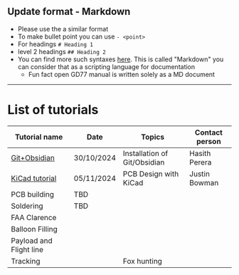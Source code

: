 ## Update format - Markdown

- Please use the a similar format
- To make bullet point you can use `- <point>`
- For headings `# Heading 1`
- level 2 headings `## Heading 2`
- You can find more such syntaxes [here](https://www.markdownguide.org/cheat-sheet/). This is called "Markdown" you can consider that as a scripting language for documentation  
	- Fun fact open GD77 manual is written solely as a MD document

---
# List of tutorials

| Tutorial name                                                                                | Date       | Topics                       | Contact person |
| -------------------------------------------------------------------------------------------- | ---------- | ---------------------------- | -------------- |
| [Git+Obsidian](Git_setup.md)                                                               | 30/10/2024 | Installation of Git/Obsidian | Hasith Perera  |
| [KiCad tutorial](https://www.youtube.com/watch?v=eSiaZDVhYhk&ab_channel=WVUAmateurRadioClub) | 05/11/2024 | PCB Design with KiCad        | Justin Bowman  |
| PCB building                                                                                 | TBD        |                              |                |
| Soldering                                                                                    | TBD        |                              |                |
| FAA Clarence                                                                                 |            |                              |                |
| Balloon Filling                                                                              |            |                              |                |
| Payload and Flight line                                                                      |            |                              |                |
| Tracking                                                                                     |            | Fox hunting                  |                |
